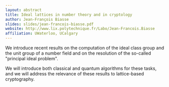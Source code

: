 ```yaml
---
layout: abstract
title: Ideal lattices in number theory and in cryptology
author: Jean-François Biasse
slides: slides/jean-francois-biasse.pdf
website: http://www.lix.polytechnique.fr/Labo/Jean-Francois.Biasse
affiliation: UWaterloo, UCalgary
---
```


We introduce recent results on the computation of the ideal
class group and the unit group of a number field and on the resolution of
the so-called "principal ideal problem".

We will introduce both classical and quantum algorithms for these tasks,
and we will address the relevance of these results to lattice-based
cryptography.
